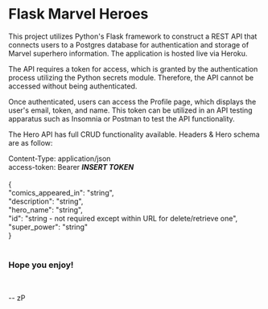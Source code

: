 # Flask Marvel Heroes

This project utilizes Python's Flask framework to construct a REST API that connects users to a Postgres 
database for authentication and storage of Marvel superhero information. The application is hosted live via Heroku.

The API requires a token for access, which is granted by the authentication process utilizing the Python secrets module. Therefore,
the API cannot be accessed without being authenticated.

Once authenticated, users can access the Profile page, which displays the user's email, token, and name. This token can be utilized 
in an API testing apparatus such as Insomnia or Postman to test the API functionality.

The Hero API has full CRUD functionality available. Headers & Hero schema are as follow:

Content-Type: application/json <br>
access-token: Bearer  <em><strong>INSERT TOKEN</strong></em>
<br><br>
{<br>
  "comics_appeared_in": "string",<br>
  "description": "string",<br>
  "hero_name": "string",<br>
  "id": "string - not required except within URL for delete/retrieve one",<br>
  "super_power": "string"
<br>}
  <br><br>


### Hope you enjoy!

<br>

 -- zP
